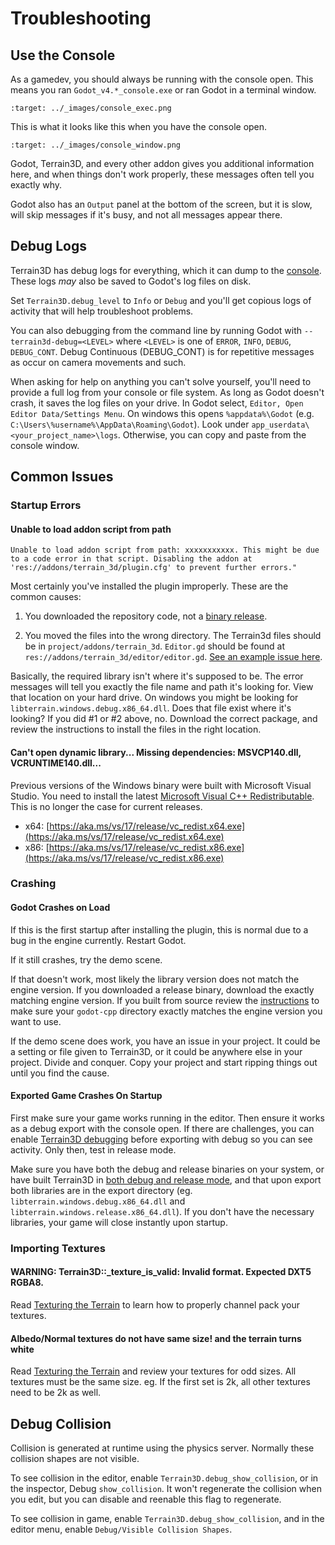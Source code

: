 Troubleshooting
=================

## Use the Console

As a gamedev, you should always be running with the console open. This means you ran `Godot_v4.*_console.exe` or ran Godot in a terminal window.

```{image} images/console_exec.png
:target: ../_images/console_exec.png
```

This is what it looks like this when you have the console open. 

```{image} images/console_window.png
:target: ../_images/console_window.png
```

Godot, Terrain3D, and every other addon gives you additional information here, and when things don't work properly, these messages often tell you exactly why.

Godot also has an `Output` panel at the bottom of the screen, but it is slow, will skip messages if it's busy, and not all messages appear there.


## Debug Logs

Terrain3D has debug logs for everything, which it can dump to the [console](#use-the-console). These logs *may* also be saved to Godot's log files on disk.

Set `Terrain3D.debug_level` to `Info` or `Debug` and you'll get copious logs of activity that will help troubleshoot problems.

You can also debugging from the command line by running Godot with `--terrain3d-debug=<LEVEL>` where `<LEVEL>` is one of `ERROR`, `INFO`, `DEBUG`, `DEBUG_CONT`. Debug Continuous (DEBUG_CONT) is for repetitive messages as occur on camera movements and such.

When asking for help on anything you can't solve yourself, you'll need to provide a full log from your console or file system. As long as Godot doesn't crash, it saves the log files on your drive. In Godot select, `Editor, Open Editor Data/Settings Menu`. On windows this opens `%appdata%\Godot` (e.g. `C:\Users\%username%\AppData\Roaming\Godot`). Look under `app_userdata\<your_project_name>\logs`. Otherwise, you can copy and paste from the console window.

## Common Issues

### Startup Errors

#### Unable to load addon script from path

`Unable to load addon script from path: xxxxxxxxxxx. This might be due to a code error in that script. Disabling the addon at 'res://addons/terrain_3d/plugin.cfg' to prevent further errors."`

Most certainly you've installed the plugin improperly. These are the common causes:

1) You downloaded the repository code, not a [binary release](https://github.com/TokisanGames/Terrain3D/releases).

2) You moved the files into the wrong directory. The Terrain3d files should be in `project/addons/terrain_3d`. `Editor.gd` should be found at `res://addons/terrain_3d/editor/editor.gd`. [See an example issue here](https://github.com/TokisanGames/Terrain3D/issues/200).  

Basically, the required library isn't where it's supposed to be. The error messages will tell you exactly the file name and path it's looking for. View that location on your hard drive. On windows you might be looking for `libterrain.windows.debug.x86_64.dll`. Does that file exist where it's looking? If you did #1 or #2 above, no. Download the correct package, and review the instructions to install the files in the right location.

#### Can't open dynamic library... Missing dependencies: MSVCP140.dll, VCRUNTIME140.dll...

Previous versions of the Windows binary were built with Microsoft Visual Studio. You need to install the latest [Microsoft Visual C++ Redistributable](https://learn.microsoft.com/en-us/cpp/windows/latest-supported-vc-redist?view=msvc-170). This is no longer the case for current releases.
* x64: [https://aka.ms/vs/17/release/vc_redist.x64.exe](https://aka.ms/vs/17/release/vc_redist.x64.exe)
* x86: [https://aka.ms/vs/17/release/vc_redist.x86.exe](https://aka.ms/vs/17/release/vc_redist.x86.exe)

### Crashing

#### Godot Crashes on Load

If this is the first startup after installing the plugin, this is normal due to a bug in the engine currently. Restart Godot.

If it still crashes, try the demo scene. 

If that doesn't work, most likely the library version does not match the engine version. If you downloaded a release binary, download the exactly matching engine version. If you built from source review the [instructions](building_from_source.md) to make sure your `godot-cpp` directory exactly matches the engine version you want to use. 

If the demo scene does work, you have an issue in your project. It could be a setting or file given to Terrain3D, or it could be anywhere else in your project. Divide and conquer. Copy your project and start ripping things out until you find the cause.

#### Exported Game Crashes On Startup

First make sure your game works running in the editor. Then ensure it works as a debug export with the console open. If there are challenges, you can enable [Terrain3D debugging](#debug-logs) before exporting with debug so you can see activity. Only then, test in release mode. 

Make sure you have both the debug and release binaries on your system, or have built Terrain3D in [both debug and release mode](building_from_source.md#5-build-the-extension), and that upon export both libraries are in the export directory (eg. `libterrain.windows.debug.x86_64.dll` and `libterrain.windows.release.x86_64.dll`). If you don't have the necessary libraries, your game will close instantly upon startup.

### Importing Textures

#### WARNING: Terrain3D::_texture_is_valid: Invalid format. Expected DXT5 RGBA8.

Read [Texturing the Terrain](textures.md) to learn how to properly channel pack your textures.

#### Albedo/Normal textures do not have same size! and the terrain turns white

Read [Texturing the Terrain](textures.md) and review your textures for odd sizes. All textures must be the same size. eg. If the first set is 2k, all other textures need to be 2k as well.


## Debug Collision

Collision is generated at runtime using the physics server. Normally these collision shapes are not visible. 

To see collision in the editor, enable `Terrain3D.debug_show_collision`, or in the inspector, Debug `show_collision`. It won't regenerate the collision when you edit, but you can disable and reenable this flag to regenerate.

To see collision in game, enable `Terrain3D.debug_show_collision`, and in the editor menu, enable `Debug/Visible Collision Shapes`.